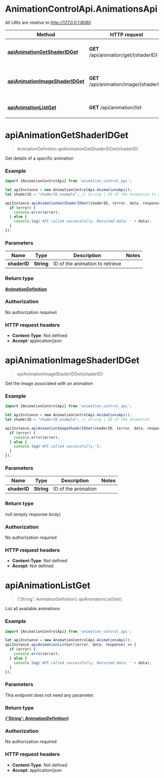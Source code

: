 # AnimationControlApi.AnimationsApi

All URIs are relative to *http://127.0.0.1:8080*

Method | HTTP request | Description
------------- | ------------- | -------------
[**apiAnimationGetShaderIDGet**](AnimationsApi.md#apiAnimationGetShaderIDGet) | **GET** /api/animation/get/{shaderID} | Get details of a specific animation
[**apiAnimationImageShaderIDGet**](AnimationsApi.md#apiAnimationImageShaderIDGet) | **GET** /api/animation/image/{shaderID} | Get the image associated with an animation
[**apiAnimationListGet**](AnimationsApi.md#apiAnimationListGet) | **GET** /api/animation/list | List all available animations

<a name="apiAnimationGetShaderIDGet"></a>
# **apiAnimationGetShaderIDGet**
> AnimationDefinition apiAnimationGetShaderIDGet(shaderID)

Get details of a specific animation

### Example
```javascript
import {AnimationControlApi} from 'animation_control_api';

let apiInstance = new AnimationControlApi.AnimationsApi();
let shaderID = "shaderID_example"; // String | ID of the animation to retrieve

apiInstance.apiAnimationGetShaderIDGet(shaderID, (error, data, response) => {
  if (error) {
    console.error(error);
  } else {
    console.log('API called successfully. Returned data: ' + data);
  }
});
```

### Parameters

Name | Type | Description  | Notes
------------- | ------------- | ------------- | -------------
 **shaderID** | **String**| ID of the animation to retrieve | 

### Return type

[**AnimationDefinition**](AnimationDefinition.md)

### Authorization

No authorization required

### HTTP request headers

 - **Content-Type**: Not defined
 - **Accept**: application/json

<a name="apiAnimationImageShaderIDGet"></a>
# **apiAnimationImageShaderIDGet**
> apiAnimationImageShaderIDGet(shaderID)

Get the image associated with an animation

### Example
```javascript
import {AnimationControlApi} from 'animation_control_api';

let apiInstance = new AnimationControlApi.AnimationsApi();
let shaderID = "shaderID_example"; // String | ID of the animation

apiInstance.apiAnimationImageShaderIDGet(shaderID, (error, data, response) => {
  if (error) {
    console.error(error);
  } else {
    console.log('API called successfully.');
  }
});
```

### Parameters

Name | Type | Description  | Notes
------------- | ------------- | ------------- | -------------
 **shaderID** | **String**| ID of the animation | 

### Return type

null (empty response body)

### Authorization

No authorization required

### HTTP request headers

 - **Content-Type**: Not defined
 - **Accept**: Not defined

<a name="apiAnimationListGet"></a>
# **apiAnimationListGet**
> {&#x27;String&#x27;: AnimationDefinition} apiAnimationListGet()

List all available animations

### Example
```javascript
import {AnimationControlApi} from 'animation_control_api';

let apiInstance = new AnimationControlApi.AnimationsApi();
apiInstance.apiAnimationListGet((error, data, response) => {
  if (error) {
    console.error(error);
  } else {
    console.log('API called successfully. Returned data: ' + data);
  }
});
```

### Parameters
This endpoint does not need any parameter.

### Return type

[**{&#x27;String&#x27;: AnimationDefinition}**](AnimationDefinition.md)

### Authorization

No authorization required

### HTTP request headers

 - **Content-Type**: Not defined
 - **Accept**: application/json


